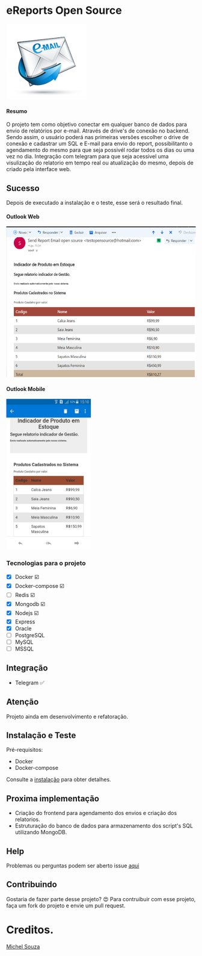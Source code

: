 #  eReports Open Source

<img src="./img/logo.jpg" alt="Mortality Bubble Chart" height="200">

#### Resumo
O projeto tem como objetivo conectar em qualquer banco de dados para envio de relatórios por e-mail. Através de drive's de conexão no backend. Sendo assim, o usuário poderá nas primeiras versões escolher o drive de conexão e cadastrar um SQL e E-mail para envio do report, possibilitanto o agendamento do mesmo para que seja possivél rodar todos os dias ou uma vez no dia. Integração com telegram para que seja acessivel uma visulização do relatorio em tempo real ou atualização do mesmo, depois de criado pela interface web.

## Sucesso
Depois de executado a instalação e o teste, esse será o resultado final.

#### Outlook Web
<img src="./img/send.png" alt="Mortality Bubble Chart" height="400">

#### Outlook Mobile
<img src="./img/send-mobile.jpg" alt="Mortality Bubble Chart" height="400">

### Tecnologias para o projeto
  * [x] Docker :ballot_box_with_check:
  * [x] Docker-compose :ballot_box_with_check:
  * [ ] Redis :ballot_box_with_check:
  * [x] Mongodb :ballot_box_with_check:
  * [x] Nodejs :ballot_box_with_check:
  * [x] Express
  * [x] Oracle
  * [ ] PostgreSQL
  * [ ] MySQL
  * [ ] MSSQL

## Integração
  * Telegram
:white_check_mark:

## Atenção
Projeto ainda em desenvolvimento e refatoração.

## Instalação e Teste
Pré-requisitos:
  * Docker
  * Docker-compose

Consulte a [instalação](./INSTALL.md) para obter detalhes.  

## Proxima implementação
  * Criação do frontend para agendamento dos envios e criação dos relatorios.
  * Estruturação do banco de dados para armazenamento dos script's SQL utilizando MongoDB.

## Help
Problemas ou perguntas podem ser aberto issue [aqui](https://github.com/souzacristsf/eReports-open-source/issues)

## Contribuindo 
Gostaria de fazer parte desse projeto? :heart_eyes: 
Para contruibuir com esse projeto, faça um fork do projeto e envie um pull request.

# Creditos.
[Michel Souza](https://github.com/souzacristsf)